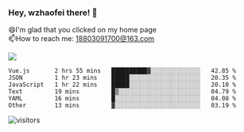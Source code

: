### Hey, wzhaofei there! 👋

😄I'm glad that you clicked on my home page<br>
📫How to reach me: 18803091700@163.com<br>

![](https://github-readme-stats.vercel.app/api?username=wzhaofei&show_icons=true)

<!--START_SECTION:waka-->

```text
Vue.js       2 hrs 55 mins   ██████████▓░░░░░░░░░░░░░░   42.85 %
JSON         1 hr 23 mins    █████░░░░░░░░░░░░░░░░░░░░   20.35 %
JavaScript   1 hr 22 mins    █████░░░░░░░░░░░░░░░░░░░░   20.10 %
Text         19 mins         █▒░░░░░░░░░░░░░░░░░░░░░░░   04.79 %
YAML         16 mins         █░░░░░░░░░░░░░░░░░░░░░░░░   04.08 %
Other        13 mins         ▓░░░░░░░░░░░░░░░░░░░░░░░░   03.19 %
```

<!--END_SECTION:waka-->

![visitors](https://visitor-badge.glitch.me/badge?page_id=wzhaofei)


<!--
**wzhaofei/wzhaofei** is a ✨ _special_ ✨ repository because its `README.md` (this file) appears on your GitHub profile.

[<img align="right" width="50%" src="https://github-readme-stats.vercel.app/api?username=wzhaofei&show_icons=true">](https://metrics.lecoq.io/wzhaofei#gh-light-mode-only)

Here are some ideas to get you started:

- 🔭 I’m currently working on ...
- 🌱 I’m currently learning ...
- 👯 I’m looking to collaborate on ...
- 🤔 I’m looking for help with ...
- 💬 Ask me about ...
- 📫 How to reach me: ...
- 😄 Pronouns: ...
- ⚡ Fun fact: ...
-->
